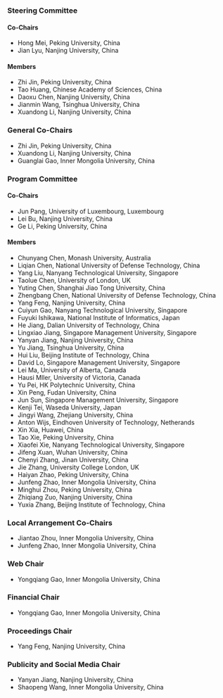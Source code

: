 ### Steering Committee

#### Co-Chairs

* Hong Mei, Peking University, China
* Jian Lyu, Nanjing University, China

#### Members

* Zhi Jin, Peking University, China
* Tao Huang, Chinese Academy of Sciences, China
* Daoxu Chen, Nanjing University, China
* Jianmin Wang, Tsinghua University, China
* Xuandong Li, Nanjing University, China

### General Co-Chairs

* Zhi Jin, Peking University, China
* Xuandong Li, Nanjing University, China
* Guanglai Gao, Inner Mongolia University, China

### Program Committee

#### Co-Chairs

* Jun Pang, University of Luxembourg, Luxembourg
* Lei Bu, Nanjing University, China
* Ge Li, Peking University, China

#### Members

* Chunyang Chen, Monash University, Australia
* Liqian Chen, National University of Defense Technology, China
* Yang Liu, Nanyang Technological University, Singapore
* Taolue Chen, University of London, UK
* Yuting Chen, Shanghai Jiao Tong University, China
* Zhengbang Chen, National University of Defense Technology, China
* Yang Feng, Nanjing University, China
* Cuiyun Gao, Nanyang Technological University, Singapore
* Fuyuki Ishikawa, National Institute of Informatics, Japan
* He Jiang, Dalian University of Technology, China
* Lingxiao Jiang, Singapore Management University, Singapore
* Yanyan Jiang, Nanjing University, China
* Yu Jiang, Tsinghua University, China
* Hui Liu, Beijing Institute of Technology, China
* David Lo, Singapore Management University, Singapore
* Lei Ma, University of Alberta, Canada
* Hausi Mller, University of Victoria, Canada
* Yu Pei, HK Polytechnic University, China
* Xin Peng, Fudan University, China
* Jun Sun, Singapore Management University, Singapore
* Kenji Tei, Waseda University, Japan
* Jingyi Wang, Zhejiang University, China
* Anton Wijs, Eindhoven University of Technology, Netherands
* Xin Xia, Huawei, China
* Tao Xie, Peking University, China
* Xiaofei Xie, Nanyang Technological University, Singapore
* Jifeng Xuan, Wuhan University, China
* Chenyi Zhang, Jinan University, China
* Jie Zhang, University College London, UK
* Haiyan Zhao, Peking University, China
* Junfeng Zhao, Inner Mongolia University, China
* Minghui Zhou, Peking University, China
* Zhiqiang Zuo, Nanjing University, China
* Yuxia Zhang, Beijing Institute of Technology, China

### Local Arrangement Co-Chairs

* Jiantao Zhou, Inner Mongolia University, China
* Junfeng Zhao, Inner Mongolia University, China

### Web Chair

* Yongqiang Gao, Inner Mongolia University, China

### Financial Chair

* Yongqiang Gao, Inner Mongolia University, China

### Proceedings Chair

* Yang Feng, Nanjing University, China

### Publicity and Social Media Chair

* Yanyan Jiang, Nanjing University, China
* Shaopeng Wang, Inner Mongolia University, China
